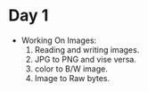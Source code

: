 # Day 1

  * Working On Images:
      1) Reading and writing images.
      2) JPG to PNG and vise versa.
      3) color to B/W image.
      4) Image to Raw bytes.
